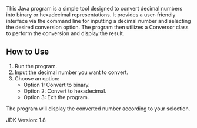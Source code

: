 This Java program is a simple tool designed to convert decimal numbers into binary or hexadecimal representations. It provides a user-friendly interface via the command line for inputting a decimal number and selecting the desired conversion option. The program then utilizes a Conversor class to perform the conversion and display the result.

## How to Use

1. Run the program.
2. Input the decimal number you want to convert.
3. Choose an option:
   - Option 1: Convert to binary.
   - Option 2: Convert to hexadecimal.
   - Option 3: Exit the program.
     
The program will display the converted number according to your selection.

JDK Version: 1.8
